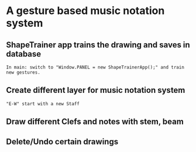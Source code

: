 # A gesture based music notation system

##  ShapeTrainer app trains the drawing and saves in database
    In main: switch to "Window.PANEL = new ShapeTrainerApp();" and train new gestures.

##  Create different layer for music notation system
    "E-W" start with a new Staff


##  Draw different Clefs and notes with stem, beam

##  Delete/Undo certain drawings